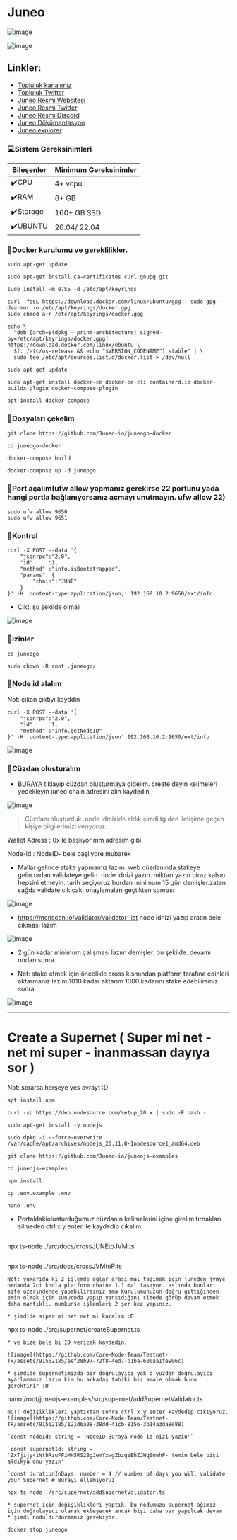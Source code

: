 # Juneo

![image](https://github.com/Core-Node-Team/Testnet-TR/assets/91562185/639b4be5-b0d1-4f31-9dc0-bd000ae29076)



![image](https://github.com/Core-Node-Team/Testnet-TR/assets/91562185/dc0c0b9a-6e7d-4d17-91fa-c2405ca9d997)


## Linkler:
 * [Topluluk kanalımız](https://t.me/corenodechat)
 * [Topluluk Twitter](https://twitter.com/corenodeHQ)
 * [Juneo Resmi Websitesi](https://juneo.com/)
 * [Juneo Resmi Twitter](https://twitter.com/JUNEO_official)
 * [Juneo Resmi Discord](https://discord.gg/ZPBCWWQX)
 * [Juneo Dökümantasyon](https://docs.juneo.com/intro/the-juneo-network-work-in-progress/join-the-socotra-testnet-v1)
 * [Juneo explorer](https://mcnscan.io/)


### 💻Sistem Gereksinimleri

| Bileşenler | Minimum Gereksinimler | 
| ------------ | ------------ |
| ✔️CPU |	4+ vcpu|
| ✔️RAM	| 8+ GB |
| ✔️Storage	| 160+ GB SSD |
| ✔️UBUNTU | 20.04/ 22.04 |


### 🚧Docker kurulumu ve gereklilikler.

```
sudo apt-get update
```
```
sudo apt-get install ca-certificates curl gnupg git
```
```
sudo install -m 0755 -d /etc/apt/keyrings
```
```
curl -fsSL https://download.docker.com/linux/ubuntu/gpg | sudo gpg --dearmor -o /etc/apt/keyrings/docker.gpg
sudo chmod a+r /etc/apt/keyrings/docker.gpg
```
```
echo \
  "deb [arch=$(dpkg --print-architecture) signed-by=/etc/apt/keyrings/docker.gpg] https://download.docker.com/linux/ubuntu \
  $(. /etc/os-release && echo "$VERSION_CODENAME") stable" | \
  sudo tee /etc/apt/sources.list.d/docker.list > /dev/null
```
```
sudo apt-get update
```
```
sudo apt-get install docker-ce docker-ce-cli containerd.io docker-buildx-plugin docker-compose-plugin
```
```
apt install docker-compose
```
### 🚧Dosyaları çekelim
```
git clone https://github.com/Juneo-io/juneogo-docker
```
```
cd juneogo-docker
```
```
docker-compose build
```
```
docker-compose up -d juneogo
```
### 🚧Port açalım(ufw allow yapmanız gerekirse 22 portunu yada hangi portla bağlanıyorsanız açmayı unutmayın. ufw allow 22)
```
sudo ufw allow 9650
sudo ufw allow 9651
```
### 🚧Kontrol
```
curl -X POST --data '{
    "jsonrpc":"2.0",
    "id"     :1,
    "method" :"info.isBootstrapped",
    "params": {
        "chain":"JUNE"
    }
}' -H 'content-type:application/json;' 192.168.10.2:9650/ext/info
```
* Çıktı şu şekilde olmalı

![image](https://github.com/Core-Node-Team/Testnet-TR/assets/91562185/1847d059-c337-44fe-9934-4a9d2062c301)

### 🚧izinler
```
cd juneogo
```
```
sudo chown -R root .juneogo/
```

### 🚧Node id alalım
Not: çıkan çıktıyı kayddin
```
curl -X POST --data '{
    "jsonrpc":"2.0",
    "id"     :1,
    "method" :"info.getNodeID"
}' -H 'content-type:application/json' 192.168.10.2:9650/ext/info
```

![image](https://github.com/Core-Node-Team/Testnet-TR/assets/91562185/a6ea8685-958a-4158-9a88-5530f4fcaba9)


### 🚧Cüzdan olusturalım

* [BURAYA](https://www.mcnwallet.io/) tıklayıp cüzdan olusturmaya gidelim. create deyin kelimeleri yedekleyin juneo chain adresini alın kaydedin

![image](https://github.com/Core-Node-Team/Testnet-TR/assets/91562185/57c11b1c-7920-462e-85e6-4377f6e7ddc5)


> Cüzdanı oluşturduk. node idmizide aldık şimdi tg den iletişime geçen kişiye bilgilerimizi verıyoruz.

Wallet Adress :  0x le başlıyor mm adresim gibi

Node-id : NodeID- bele başlıyore mubarek

* Mallar gelince stake yapmamız lazım. web cüzdanında stakeye gelin.ordan validateye gelin. node idnizi yazın. miktarı yazın biraz kalsın hepsini etmeyin. tarih seçiyoruz burdan minimum 15 gün demişler.zaten sağda validate cıkıcak. onaylamaları geçtikten sonrası

![image](https://github.com/Core-Node-Team/Testnet-TR/assets/91562185/18443616-0808-4105-b974-241054badf5b)

* https://mcnscan.io/validator/validator-list node idnizi yazıp aratın bele cıkması lazım

![image](https://github.com/Core-Node-Team/Testnet-TR/assets/91562185/0a5bd6fe-2260-4dd2-b7b2-ea29e67c075a)

* 2 gün kadar minimum çalışması lazım demişler. bu şekilde. devamı ondan sonra.

* Not: stake etmek için öncelikle cross kısmından platform tarafına coinleri aktarmanız lazım 1010 kadar aktarım 1000 kadarını stake edebilirsiniz sonra. 

![image](https://github.com/Core-Node-Team/Testnet-TR/assets/91562185/8874fd8f-11c7-47e7-86ec-9f43aaa041f2)

---------------------------------------------------------------------------------------------------------

# Create a Supernet ( Super mi net - net mi super - inanmassan dayıya sor )
Not: sorarsa herşeye yes ovrayt :D
```
apt install npm
```
```
curl -sL https://deb.nodesource.com/setup_20.x | sudo -E bash -
```
```
sudo apt-get install -y nodejs
```
```
sudo dpkg -i --force-overwrite  /var/cache/apt/archives/nodejs_20.11.0-1nodesource1_amd64.deb
```
```
git clone https://github.com/Juneo-io/juneojs-examples
```
```
cd juneojs-examples
```
```
npm install
```
```
cp .env.example .env
```
```
nano .env
```
* Portaldakiolusturduğumuz cüzdanın kelimelerini içine girelim tırnakları silmeden ctrl x y enter ile kaydedip çıkalım.
```
```
npx ts-node ./src/docs/crossJUNEtoJVM.ts
```
```
npx ts-node ./src/docs/crossJVMtoP.ts
```
Not: yukarıda ki 2 işlemde ağlar arası mal taşımak için juneden jvmye ordanda 2ci kodla platform chaine 1.1 mal tasıyor. aslında bunları site üzerindende yapabilirsiniz ama kurulumunuzun doğru gittiğinden emin olmak için sunucuda yapıp yansıdığını sitede görüp devam etmek daha mantıklı. mumkunse işlemleri 2 şer kez yapınız.

* şimdide sıper mi net net mi kuralım :D
```
npx ts-node ./src/supernet/createSupernet.ts
```
* ve bize bele bi ID vericek kaydedin.

![image](https://github.com/Core-Node-Team/Testnet-TR/assets/91562185/eef28b97-72f8-4ed7-b1ba-600aa1fe906c)

* şimdide supernetimizda bir doğrulayıcı yok o yuzden doğrulayıcı ayarlamamız lazım kim bu arkadaş tabiki biz amale olmak bunu gerektirir :D 
```
nano /root/juneojs-examples/src/supernet/addSupernetValidator.ts
```
NOT: değişiklikleri yaptıktan sonra ctrl x y enter kaydedip cıkıyoruz.
![image](https://github.com/Core-Node-Team/Testnet-TR/assets/91562185/121d6a08-38dd-41cb-8156-3b14a3da8e88)

`const nodeId: string = 'NodeID-Buraya node-id nizi yazın'`

`const supernetId: string = 'ZxTjijy4iNthRzuFFzMH5RS2BgJemYxwgZbzqzEhZJWqSnwhP- temin bele bişi aldıkya onu yazın'`

`const durationInDays: number = 4 // number of days you will validate your Supernet # Burayı ellemiyoruz`

npx ts-node ./src/supernet/addSupernetValidator.ts

* supernet için değişiklikleri yaptık. bu nodumuzu supernet ağımız için doğrulayıcı olarak ekleyecek ancak bişi daha var yapılcak devam
* şimdi nodu durdurmamız gerekiyor.

docker stop juneogo














